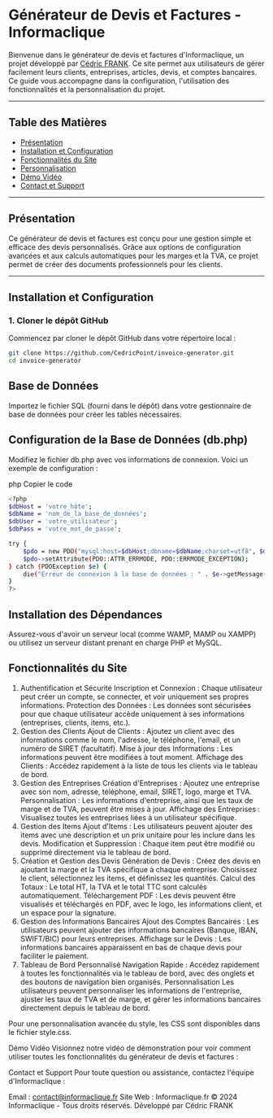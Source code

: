 # Générateur de Devis et Factures - Informaclique

Bienvenue dans le générateur de devis et factures d'Informaclique, un projet développé par [Cédric FRANK](https://informaclique.fr). Ce site permet aux utilisateurs de gérer facilement leurs clients, entreprises, articles, devis, et comptes bancaires. Ce guide vous accompagne dans la configuration, l'utilisation des fonctionnalités et la personnalisation du projet.

---

## Table des Matières
- [Présentation](#Présentation)
- [Installation et Configuration](#installation-et-configuration)
- [Fonctionnalités du Site](#fonctionnalités-du-site)
- [Personnalisation](#personnalisation)
- [Démo Vidéo](#démo-vidéo)
- [Contact et Support](#contact-et-support)

---

## Présentation

Ce générateur de devis et factures est conçu pour une gestion simple et efficace des devis personnalisés. Grâce aux options de configuration avancées et aux calculs automatiques pour les marges et la TVA, ce projet permet de créer des documents professionnels pour les clients.

---

## Installation et Configuration

### 1. Cloner le dépôt GitHub  
   Commencez par cloner le dépôt GitHub dans votre répertoire local :

   ```bash
   git clone https://github.com/CedricPoint/invoice-generator.git
   cd invoice-generator
```

## Base de Données
Importez le fichier SQL (fourni dans le dépôt) dans votre gestionnaire de base de données pour créer les tables nécessaires.

## Configuration de la Base de Données (db.php)
Modifiez le fichier db.php avec vos informations de connexion. Voici un exemple de configuration :

php
Copier le code
```bash 
<?php
$dbHost = 'votre_hôte';
$dbName = 'nom_de_la_base_de_données';
$dbUser = 'votre_utilisateur';
$dbPass = 'votre_mot_de_passe';

try {
    $pdo = new PDO("mysql:host=$dbHost;dbname=$dbName;charset=utf8", $dbUser, $dbPass);
    $pdo->setAttribute(PDO::ATTR_ERRMODE, PDO::ERRMODE_EXCEPTION);
} catch (PDOException $e) {
    die("Erreur de connexion à la base de données : " . $e->getMessage());
}
?>
```

## Installation des Dépendances
Assurez-vous d'avoir un serveur local (comme WAMP, MAMP ou XAMPP) ou utilisez un serveur distant prenant en charge PHP et MySQL.

## Fonctionnalités du Site
1. Authentification et Sécurité
Inscription et Connexion : Chaque utilisateur peut créer un compte, se connecter, et voir uniquement ses propres informations.
Protection des Données : Les données sont sécurisées pour que chaque utilisateur accède uniquement à ses informations (entreprises, clients, items, etc.).
2. Gestion des Clients
Ajout de Clients : Ajoutez un client avec des informations comme le nom, l'adresse, le téléphone, l'email, et un numéro de SIRET (facultatif).
Mise à jour des Informations : Les informations peuvent être modifiées à tout moment.
Affichage des Clients : Accédez rapidement à la liste de tous les clients via le tableau de bord.
3. Gestion des Entreprises
Création d'Entreprises : Ajoutez une entreprise avec son nom, adresse, téléphone, email, SIRET, logo, marge et TVA.
Personnalisation : Les informations d'entreprise, ainsi que les taux de marge et de TVA, peuvent être mises à jour.
Affichage des Entreprises : Visualisez toutes les entreprises liées à un utilisateur spécifique.
4. Gestion des Items
Ajout d'Items : Les utilisateurs peuvent ajouter des items avec une description et un prix unitaire pour les inclure dans les devis.
Modification et Suppression : Chaque item peut être modifié ou supprimé directement via le tableau de bord.
5. Création et Gestion des Devis
Génération de Devis : Créez des devis en ajoutant la marge et la TVA spécifique à chaque entreprise. Choisissez le client, sélectionnez les items, et définissez les quantités.
Calcul des Totaux : Le total HT, la TVA et le total TTC sont calculés automatiquement.
Téléchargement PDF : Les devis peuvent être visualisés et téléchargés en PDF, avec le logo, les informations client, et un espace pour la signature.
6. Gestion des Informations Bancaires
Ajout des Comptes Bancaires : Les utilisateurs peuvent ajouter des informations bancaires (Banque, IBAN, SWIFT/BIC) pour leurs entreprises.
Affichage sur le Devis : Les informations bancaires apparaissent en bas de chaque devis pour faciliter le paiement.
7. Tableau de Bord Personnalisé
Navigation Rapide : Accédez rapidement à toutes les fonctionnalités via le tableau de bord, avec des onglets et des boutons de navigation bien organisés.
Personnalisation
Les utilisateurs peuvent personnaliser les informations de l'entreprise, ajuster les taux de TVA et de marge, et gérer les informations bancaires directement depuis le tableau de bord.

Pour une personnalisation avancée du style, les CSS sont disponibles dans le fichier style.css.

Démo Vidéo
Visionnez notre vidéo de démonstration pour voir comment utiliser toutes les fonctionnalités du générateur de devis et factures :



Contact et Support
Pour toute question ou assistance, contactez l'équipe d'Informaclique :

Email : contact@informaclique.fr
Site Web : Informaclique.fr
© 2024 Informaclique - Tous droits réservés. Développé par Cédric FRANK
